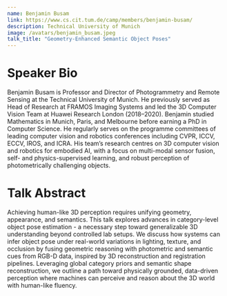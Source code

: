 ```yaml
---
name: Benjamin Busam
link: https://www.cs.cit.tum.de/camp/members/benjamin-busam/
description: Technical University of Munich
image: /avatars/benjamin_busam.jpeg
talk_title: "Geometry-Enhanced Semantic Object Poses"
---
```


# Speaker Bio

Benjamin Busam is Professor and Director of Photogrammetry and Remote Sensing at the Technical University of Munich. He previously served as Head of Research at FRAMOS Imaging Systems and led the 3D Computer Vision Team at Huawei Research London (2018–2020). Benjamin studied Mathematics in Munich, Paris, and Melbourne before earning a PhD in Computer Science. He regularly serves on the programme committees of leading computer vision and robotics conferences including CVPR, ICCV, ECCV, IROS, and ICRA. His team’s research centres on 3D computer vision and robotics for embodied AI, with a focus on multi-modal sensor fusion, self- and physics-supervised learning, and robust perception of photometrically challenging objects.

# Talk Abstract

Achieving human-like 3D perception requires unifying geometry, appearance, and semantics. This talk explores advances in category-level object pose estimation - a necessary step toward generalizable 3D understanding beyond controlled lab setups. We discuss how systems can infer object pose under real-world variations in lighting, texture, and occlusion by fusing geometric reasoning with photometric and semantic cues from RGB-D data, inspired by 3D reconstruction and registration pipelines. Leveraging global category priors and semantic shape reconstruction, we outline a path toward physically grounded, data-driven perception where machines can perceive and reason about the 3D world with human-like fluency.